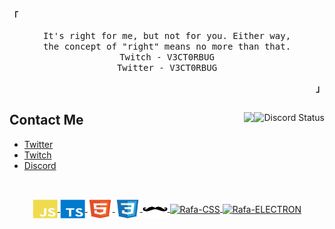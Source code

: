<p align="left"><b><samp>「</samp></b></p>
  <p align="center">
    <samp>
      It's right for me, but not for you. Either way,<br>
      the concept of "right" means no more than that.<br>
      Twitch - V3CT0RBUG<br>
      Twitter - V3CT0RBUG<br>
    </samp>
  </p>
<p align="right"><b><samp>」</samp></b></p>

##

<img align="right" src="https://lanyard.cnrad.dev/api/401998007165386762?idleMessage=Possibly%20writing%20code..." alt="Discord Status">
<img align="right" src="https://github-readme-stats.vercel.app/api?username=V3CT0RBUG&theme=darcula&show_icons=true&count_private=true">


## Contact Me
- [Twitter](https://twitter.com/V3CT0RBUG)
- [Twitch](https://www.twitch.tv/v3ct0rbug)
- [Discord](https://discord.com/users/401998007165386762)


##
<div align="center"><br>
<a href="#">
  <img align="center" alt="Rafa-Js" height="30" width="40" src="https://raw.githubusercontent.com/devicons/devicon/master/icons/javascript/javascript-plain.svg">
  <img align="center" alt="Rafa-Ts" height="30" width="40" src="https://raw.githubusercontent.com/devicons/devicon/master/icons/typescript/typescript-plain.svg">
  <img align="center" alt="Rafa-HTML" height="30" width="40" src="https://raw.githubusercontent.com/devicons/devicon/master/icons/html5/html5-original.svg">
  <img align="center" alt="Rafa-CSS" height="30" width="40" src="https://raw.githubusercontent.com/devicons/devicon/master/icons/css3/css3-original.svg">
   <img align="center" alt="Rafa-CSS" height="30" width="40" src="https://raw.githubusercontent.com/devicons/devicon/master/icons/handlebars/handlebars-original.svg">
   <img align="center" alt="Rafa-CSS" height="30" width="40" src="https://cdn.jsdelivr.net/gh/devicons/devicon/icons/nodejs/nodejs-original.svg" />
   <img align="center" alt="Rafa-ELECTRON" height="30" width="40" src="https://cdn.jsdelivr.net/gh/devicons/devicon/icons/electron/electron-original.svg" />
  </a>
</div>
